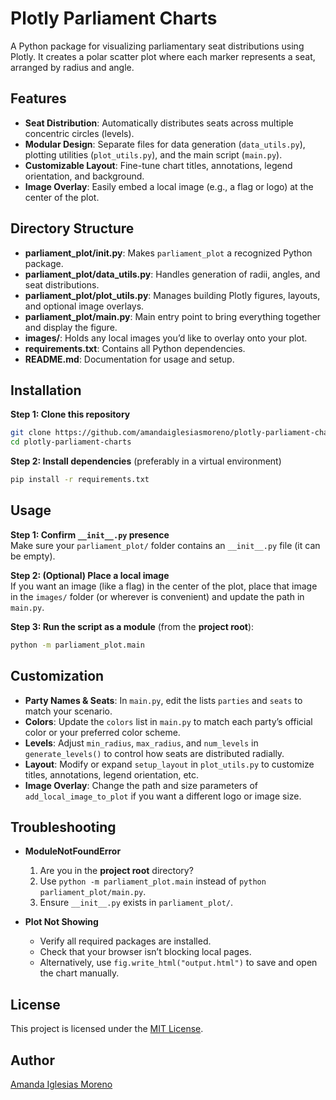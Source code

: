 # Plotly Parliament Charts
A Python package for visualizing parliamentary seat distributions using Plotly. It creates a polar scatter plot where each marker represents a seat, arranged by radius and angle.

## Features
- **Seat Distribution**: Automatically distributes seats across multiple concentric circles (levels).  
- **Modular Design**: Separate files for data generation (`data_utils.py`), plotting utilities (`plot_utils.py`), and the main script (`main.py`).  
- **Customizable Layout**: Fine-tune chart titles, annotations, legend orientation, and background.  
- **Image Overlay**: Easily embed a local image (e.g., a flag or logo) at the center of the plot.

## Directory Structure
- **parliament_plot/__init__.py**: Makes `parliament_plot` a recognized Python package.
- **parliament_plot/data_utils.py**: Handles generation of radii, angles, and seat distributions.
- **parliament_plot/plot_utils.py**: Manages building Plotly figures, layouts, and optional image overlays.
- **parliament_plot/main.py**: Main entry point to bring everything together and display the figure.
- **images/**: Holds any local images you’d like to overlay onto your plot.
- **requirements.txt**: Contains all Python dependencies.
- **README.md**: Documentation for usage and setup.

## Installation
**Step 1: Clone this repository**
```bash
git clone https://github.com/amandaiglesiasmoreno/plotly-parliament-charts.git
cd plotly-parliament-charts
```

**Step 2: Install dependencies** (preferably in a virtual environment)
```bash
pip install -r requirements.txt
```

## Usage
**Step 1: Confirm `__init__.py` presence**  
Make sure your `parliament_plot/` folder contains an `__init__.py` file (it can be empty).

**Step 2: (Optional) Place a local image**  
If you want an image (like a flag) in the center of the plot, place that image in the `images/` folder (or wherever is convenient) and update the path in `main.py`.

**Step 3: Run the script as a module** (from the **project root**):
```bash
python -m parliament_plot.main
```

## Customization
- **Party Names & Seats**: In `main.py`, edit the lists `parties` and `seats` to match your scenario.  
- **Colors**: Update the `colors` list in `main.py` to match each party’s official color or your preferred color scheme.  
- **Levels**: Adjust `min_radius`, `max_radius`, and `num_levels` in `generate_levels()` to control how seats are distributed radially.  
- **Layout**: Modify or expand `setup_layout` in `plot_utils.py` to customize titles, annotations, legend orientation, etc.  
- **Image Overlay**: Change the path and size parameters of `add_local_image_to_plot` if you want a different logo or image size.

## Troubleshooting
- **ModuleNotFoundError**  
  1. Are you in the **project root** directory?  
  2. Use `python -m parliament_plot.main` instead of `python parliament_plot/main.py`.  
  3. Ensure `__init__.py` exists in `parliament_plot/`.

- **Plot Not Showing**  
  - Verify all required packages are installed.  
  - Check that your browser isn’t blocking local pages.  
  - Alternatively, use `fig.write_html("output.html")` to save and open the chart manually.

## License
This project is licensed under the [MIT License](LICENSE).

## Author
[Amanda Iglesias Moreno](https://github.com/amandaiglesiasmoreno)
